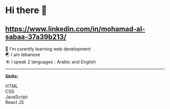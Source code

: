 # Hi there :wave:

https://www.linkedin.com/in/mohamad-al-sabaa-37a39b213/
---------------------------------------------------------------------------------------------------------------------------------------------------------------------------


:seedling: I'm curently learning web development 
<br/>
:earth_asia: I am lebanese
<br/>
:sunny: I speak 2 languages : Arabic and English
<br/>

---------------------------------------------------------------------------------------------------------------------------------------------------------------------------

<b>Skills: </b> 

HTML
<br/>
CSS
<br/>
JavaScript
<br/>
React JS

